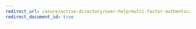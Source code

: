 ```yaml
---
redirect_url: /azure/active-directory/user-help/multi-factor-authentication-end-user-signin
redirect_document_id: true
---
```

